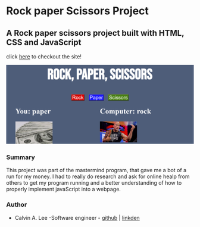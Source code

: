 # Rock paper Scissors Project

## A Rock paper scissors project built with HTML, CSS and JavaScript

click [here](https://calvinalee2006.github.io/rock-paper-scissors/) to checkout the site!

![Portfolio project](images/Screenshot%20(23).png)
### Summary
This project was part of the mastermind program, that gave me a bot of a run for my money.
I had to really do research and ask for online healp from others to get my program running
and a better understanding of how to properly implement javaScript into a webpage.

### Author
- Calvin A. Lee -Software engineer - [github](https://github.com/calvinalee2006) | [linkden](https://www.linkedin.com/in/calvin-lee-90082006/)